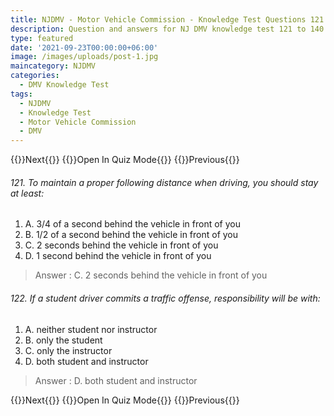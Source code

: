 ```yaml
---
title: NJDMV - Motor Vehicle Commission - Knowledge Test Questions 121 to 140
description: Question and answers for NJ DMV knowledge test 121 to 140
type: featured
date: '2021-09-23T00:00:00+06:00'
image: /images/uploads/post-1.jpg
maincategory: NJDMV
categories:
  - DMV Knowledge Test
tags:
  - NJDMV
  - Knowledge Test
  - Motor Vehicle Commission
  - DMV
---
```


{{<prevbutton linksrc="njmvc-motor-vehicle-commission-knowledge-test-1/" >}}Next{{</prevbutton >}}
{{<quizbutton linksrc="../../quiz/njmvc-motor-vehicle-commission-knowledge-quiz7/" >}}Open In Quiz Mode{{</quizbutton >}}
{{<prevbutton linksrc="njmvc-motor-vehicle-commission-knowledge-test-6/" >}}Previous{{</prevbutton >}}


###### 121. To maintain a proper following distance when driving, you should stay at least:
1.  A.  3/4 of a second behind the vehicle in front of you
2.  B.  1/2 of a second behind the vehicle in front of you
3.  C.  2 seconds behind the vehicle in front of you
4.  D.  1 second behind the vehicle in front of you

> Answer : C.  2 seconds behind the vehicle in front of you

###### 122. If a student driver commits a traffic offense, responsibility will be with:
1.  A.  neither student nor instructor
2.  B.  only the student
3.  C.  only the instructor
4.  D.  both student and instructor

> Answer : D.  both student and instructor

{{<prevbutton linksrc="njmvc-motor-vehicle-commission-knowledge-test-1/" >}}Next{{</prevbutton >}}
{{<quizbutton linksrc="../../quiz/njmvc-motor-vehicle-commission-knowledge-quiz7/" >}}Open In Quiz Mode{{</quizbutton >}}
{{<prevbutton linksrc="njmvc-motor-vehicle-commission-knowledge-test-6/" >}}Previous{{</prevbutton >}}